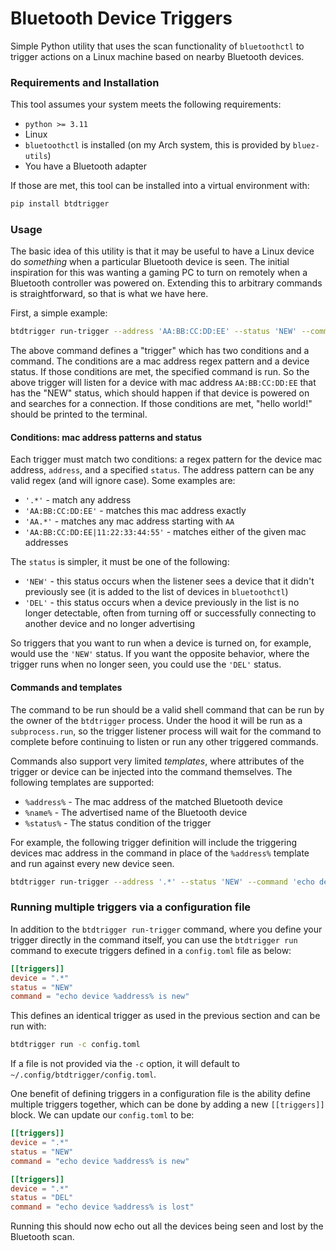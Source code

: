 # Bluetooth Device Triggers

Simple Python utility that uses the scan functionality of `bluetoothctl` to
trigger actions on a Linux machine based on nearby Bluetooth devices.

### Requirements and Installation

This tool assumes your system meets the following requirements:

* `python >= 3.11`
* Linux
* `bluetoothctl` is installed (on my Arch system, this is provided by `bluez-utils`)
* You have a Bluetooth adapter

If those are met, this tool can be installed into a virtual environment with:

```bash
pip install btdtrigger
```

### Usage

The basic idea of this utility is that it may be useful to have a Linux device
do _something_ when a particular Bluetooth device is seen. The initial
inspiration for this was wanting a gaming PC to turn on remotely when a
Bluetooth controller was powered on. Extending this to arbitrary commands is
straightforward, so that is what we have here.

First, a simple example:

```bash 
btdtrigger run-trigger --address 'AA:BB:CC:DD:EE' --status 'NEW' --command 'echo hello world!'
```

The above command defines a "trigger" which has two conditions and a command.
The conditions are a mac address regex pattern and a device status. If those
conditions are met, the specified command is run. So the above trigger will
listen for a device with mac address `AA:BB:CC:DD:EE` that has the "NEW"
status, which should happen if that device is powered on and searches for a
connection. If those conditions are met, "hello world!" should be printed to
the terminal.

#### Conditions: mac address patterns and status

Each trigger must match two conditions: a regex pattern for the device
mac address, `address`, and a specified `status`. The address pattern 
can be any valid regex (and will ignore case). Some examples are:

* `'.*'` - match any address
* `'AA:BB:CC:DD:EE'` - matches this mac address exactly
* `'AA.*'` - matches any mac address starting with `AA`
* `'AA:BB:CC:DD:EE|11:22:33:44:55'` - matches either of the given mac addresses

The `status` is simpler, it must be one of the following:

* `'NEW'` - this status occurs when the listener sees a device that it didn't
previously see (it is added to the list of devices in `bluetoothctl`)
* `'DEL'` - this status occurs when a device previously in the list is no longer
detectable, often from turning off or successfully connecting to another device
and no longer advertising

So triggers that you want to run when a device is turned on, for example, 
would use the `'NEW'` status. If you want the opposite behavior, where the trigger
runs when no longer seen, you could use the `'DEL'` status.

#### Commands and templates

The command to be run should be a valid shell command that can be run by the
owner of the `btdtrigger` process. Under the hood it will be run as a `subprocess.run`,
so the trigger listener process will wait for the command to complete before
continuing to listen or run any other triggered commands.

Commands also support very limited _templates_, where attributes of the
trigger or device can be injected into the command themselves. The following
templates are supported:

* `%address%` - The mac address of the matched Bluetooth device
* `%name%` - The advertised name of the Bluetooth device
* `%status%` - The status condition of the trigger

For example, the following trigger definition will include the triggering
devices mac address in the command in place of the `%address%` template
and run against every new device seen.

```bash 
btdtrigger run-trigger --address '.*' --status 'NEW' --command 'echo device %address% is new'
```

### Running multiple triggers via a configuration file

In addition to the `btdtrigger run-trigger` command, where you define your trigger 
directly in the command itself, you can use the `btdtrigger run` command
to execute triggers defined in a `config.toml` file as below:

```toml
[[triggers]]
device = ".*"
status = "NEW"
command = "echo device %address% is new"
```

This defines an identical trigger as used in the previous section and can be run with:

```bash
btdtrigger run -c config.toml
```

If a file is not provided via the `-c` option, it will default to `~/.config/btdtrigger/config.toml`.

One benefit of defining triggers in a configuration file is the ability define
multiple triggers together, which can be done by adding a new `[[triggers]]`
block. We can update our `config.toml` to be:

```toml
[[triggers]]
device = ".*"
status = "NEW"
command = "echo device %address% is new"

[[triggers]]
device = ".*"
status = "DEL"
command = "echo device %address% is lost"
```

Running this should now echo out all the devices being seen and lost by the
Bluetooth scan.
